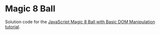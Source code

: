 # Magic 8 Ball

Solution code for the [JavaScript Magic 8 Ball with Basic DOM Manipulation tutorial](https://medium.com/@kellylougheed/javascript-magic-8-ball-with-basic-dom-manipulation-1636b83c3c26).
